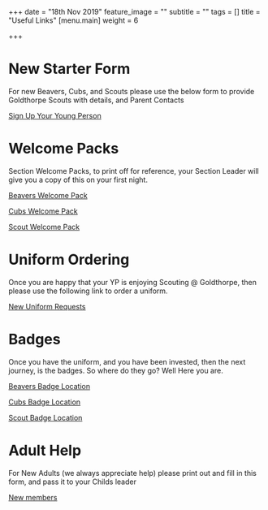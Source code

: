 +++
date = "18th Nov 2019"
feature_image = ""
subtitle = ""
tags = []
title = "Useful Links"
[menu.main]
weight = 6

+++
# New Starter Form

For new Beavers, Cubs, and Scouts please use the below form to provide Goldthorpe Scouts with details, and Parent Contacts

[Sign Up Your Young Person](https://www.onlinescoutmanager.co.uk/waiting-list/6th-barnsley-goldthorpe-scout-group-group-waiting-list/248c4419-179a-4ede-bbcc-784aeceb9727/apply)

# Welcome Packs

Section Welcome Packs, to print off for reference, your Section Leader will give you a copy of this on your first night.

[Beavers Welcome Pack](https://drive.google.com/file/d/1id7OkapodiYSZN6IzRc_Nwgs_5dbnf96/view?usp=sharing)

[Cubs Welcome Pack](https://drive.google.com/file/d/1b6UPJqWjgPr4YyaGTWfEQ8QRvP_U3oVL/view?usp=sharing)

[Scout Welcome Pack](https://drive.google.com/file/d/1T0dkPkeJ47mAdsK-5QKydpNhRkIO9-8d/view?usp=sharing)

# Uniform Ordering

Once you are happy that your YP is enjoying Scouting @ Goldthorpe, then please use the following link to order a uniform.

[New Uniform Requests](https://docs.google.com/forms/d/e/1FAIpQLSeWAdScUl0Zs7wvr_GLu7UQYzss_RPYYKTooZX3ysul2xO67w/viewform?usp=sf_link)

# Badges

Once you have the uniform, and you have been invested, then the next journey, is the badges. So where do they go? Well Here you are.

[Beavers Badge Location](https://drive.google.com/file/d/1S4x7kczSO_JDLPevnwqdahbAOE4cNtuE/view?usp=sharing)

[Cubs Badge Location](https://drive.google.com/file/d/1S4x7kczSO_JDLPevnwqdahbAOE4cNtuE/view?usp=sharing)

[Scout Badge Location](https://drive.google.com/file/d/1u9ASXAo9Qy5ywTIgDSlM0GfDXaBdkYyh/view?usp=sharing)

# Adult Help

For New Adults (we always appreciate help) please print out and fill in this form, and pass it to your Childs leader

[New members](https://members.scouts.org.uk/documents/GDPR/Forms/VO%20Adult%20Information%20Form%20Jan2019_Print%20Friendly%20-%20final.pdf)
